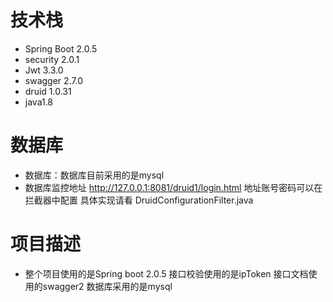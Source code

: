 # 技术栈
- Spring Boot 2.0.5
- security 2.0.1
- Jwt 3.3.0
- swagger 2.7.0
- druid 1.0.31
- java1.8

# 数据库
- 数据库：数据库目前采用的是mysql
- 数据库监控地址 http://127.0.0.1:8081/druid1/login.html  地址账号密码可以在拦截器中配置 具体实现请看 DruidConfigurationFilter.java

# 项目描述
- 整个项目使用的是Spring boot 2.0.5 接口校验使用的是ipToken 接口文档使用的swagger2 数据库采用的是mysql 

